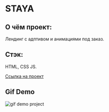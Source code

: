 # STAYA
## О чём проект:
Лендинг с адптивом и анимациями под заказ.

## Стэк: 
HTML, CSS JS.

[Ссылка на проект](https://denis-ostapenko.github.io/STAYA/)

## Gif Demo
![gif demo project](http://g.recordit.co/KDV2UVRrbJ.gif)
